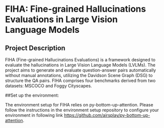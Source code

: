 # FIHA: Fine-grained Hallucinations Evaluations in Large Vision Language Models

## Project Description

FIHA (Fine-grained Hallucinations Evaluations) is a framework designed to evaluate the hallucinations in Large Vision Language Models (LVLMs). The project aims to generate and evaluate question-answer pairs automatically without manual annotations, utilizing the Davidson Scene Graph (DSG) to structure the QA pairs. FIHA comprises four benchmarks derived from two datasets: MSCOCO and Foggy Cityscapes.

##Set up the environment:

The environment setup for FIHA relies on py-bottom-up-attention. Please follow the instructions in the environment setup repository to configure your environment in following link https://github.com/airsplay/py-bottom-up-attention.
